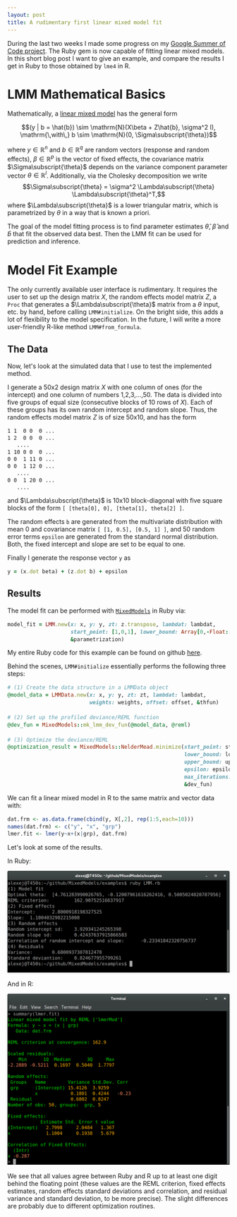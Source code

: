 ```yaml
---
layout: post
title: A rudimentary first linear mixed model fit
---
```


During the last two weeks I made some progress on my [Google Summer of Code project](https://github.com/agisga/MixedModels).
The Ruby gem is now capable of fitting linear mixed models.
In this short blog post I want to give an example, and compare the results I get in Ruby to those obtained by `lme4` in R.

# LMM Mathematical Basics

Mathematically, a [linear mixed model](http://cran.r-project.org/web/packages/lme4/vignettes/lmer.pdf)
has the general form

$$(y | b = \hat{b}) \sim \mathrm{N}(X\beta + Z\hat{b}, \sigma^2 I), \mathrm{\,with\,} b \sim \mathrm{N}(0, \Sigma\subscript{\theta})$$

where $y\in\mathbb{R}^n$ and $b\in\mathbb{R}^q$ are random vectors (response and random effects), $\beta\in\mathbb{R}^p$ is the vector of fixed effects, the covariance matrix $\Sigma\subscript{\theta}$ depends on the variance component parameter vector $\theta\in\mathbb{R}^l$.
Additionally, via the Cholesky decomposition we write 
$$\Sigma\subscript{\theta} = \sigma^2 \Lambda\subscript{\theta} \Lambda\subscript{\theta}^T,$$
where $\Lambda\subscript{\theta}$ is a lower triangular matrix, which is parametrized by $\theta$ in a way that is known a priori. 

The goal of the model fitting process is to find parameter estimates $\hat{\theta}$, $\hat{\beta}$ and $\hat{b}$ that fit the observed data best. Then the LMM fit can be used for prediction and inference.

# Model Fit Example

The only currently available user interface is rudimentary. It requires the user to set up the design matrix $X$, the random effects model matrix $Z$, a `Proc` that generates a $\Lambda\subscript{\theta}$ matrix from a $\theta$ input, etc. by hand, before calling `LMM#initialize`. On the bright side, this adds a lot of flexibility to the model specification. In the future, I will write a more user-friendly R-like method `LMM#from_formula`. 

## The Data

Now, let's look at the simulated data that I use to test the implemented method. 

I generate a 50x2 design matrix $X$ with one column of ones (for the intercept) and one column of numbers 1,2,3,...,50.
The data is divided into five groups of equal size (consecutive blocks of 10 rows of $X$). Each of these groups has its own random intercept and random slope. Thus, the random effects model matrix $Z$ is of size 50x10, and has the form

```
1 1  0 0  0 ...
1 2  0 0  0 ...
   ....
1 10 0 0  0 ...
0 0  1 11 0 ...
0 0  1 12 0 ...
   ....
0 0  1 20 0 ...
   ....
```

and $\Lambda\subscript{\theta}$ is 10x10 block-diagonal with five square blocks of the form `[ [theta[0], 0], [theta[1], theta[2] ]`.

The random effects `b` are generated from the multivariate distribution with mean 0 and covariance matrix `[ [1, 0.5], [0.5, 1] ]`, and 50 random error terms `epsilon` are generated from the standard normal distribution. Both, the fixed intercept and slope are set to be equal to one. 

Finally I generate the response vector `y` as

```Ruby
y = (x.dot beta) + (z.dot b) + epsilon
```

## Results

The model fit can be performed with [`MixedModels`](https://github.com/agisga/MixedModels) in Ruby via:

```Ruby
model_fit = LMM.new(x: x, y: y, zt: z.transpose, lambdat: lambdat, 
                    start_point: [1,0,1], lower_bound: Array[0,-Float::INFINITY,0],
                    &parametrization) 
```

My entire Ruby code for this example can be found on github [here](https://github.com/agisga/MixedModels/blob/master/examples/LMM.rb).

Behind the scenes, `LMM#initialize` essentially performs the following three steps:

```Ruby
# (1) Create the data structure in a LMMData object
@model_data = LMMData.new(x: x, y: y, zt: zt, lambdat: lambdat, 
                          weights: weights, offset: offset, &thfun)

# (2) Set up the profiled deviance/REML function
@dev_fun = MixedModels::mk_lmm_dev_fun(@model_data, @reml)

# (3) Optimize the deviance/REML
@optimization_result = MixedModels::NelderMead.minimize(start_point: start_point, 
                                                        lower_bound: lower_bound, 
                                                        upper_bound: upper_bound,
                                                        epsilon: epsilon, 
                                                        max_iterations: max_iterations,
                                                        &dev_fun)
```

We can fit a linear mixed model in R to the same matrix and vector data with:

```R
dat.frm <- as.data.frame(cbind(y, X[,2], rep(1:5,each=10)))
names(dat.frm) <- c("y", "x", "grp")
lmer.fit <- lmer(y~x+(x|grp), dat.frm)
```

Let's look at some of the results.

In Ruby:

![Rudimentary-LMM-fit-Ruby PNG](/images/rudimentary-lmm-fit-ruby.png?raw=true "rudimentary-lmm-fit-ruby.png")

And in R:

![Rudimentary-LMM-fit-R PNG](/images/rudimentary-lmm-fit-R.png?raw=true "rudimentary-lmm-fit-R.png")

We see that all values agree between Ruby and R up to at least one digit behind the floating point (these values are the REML criterion, fixed effects estimates, random effects standard deviations and correlation, and residual variance and standard deviation, to be more precise). The slight differences are probably due to different optimization routines.
